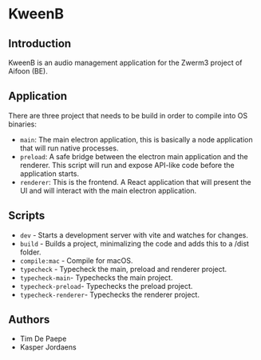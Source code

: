 # KweenB

## Introduction

KweenB is an audio management application for the Zwerm3 project of Aifoon (BE).

## Application

There are three project that needs to be build in order to compile into OS binaries:

- `main`: The main electron application, this is basically a node application that will run native processes.
- `preload`: A safe bridge between the electron main application and the renderer. This script will run and expose API-like code before the application starts.
- `renderer`: This is the frontend. A React application that will present the UI and will interact with the main electron application.

## Scripts

- `dev` - Starts a development server with vite and watches for changes.
- `build` - Builds a project, minimalizing the code and adds this to a /dist folder.
- `compile:mac` - Compile for macOS.
- `typecheck` - Typecheck the main, preload and renderer project.
- `typecheck-main`- Typechecks the main project.
- `typecheck-preload`- Typechecks the preload project.
- `typecheck-renderer`- Typechecks the renderer project.

## Authors

- Tim De Paepe
- Kasper Jordaens
